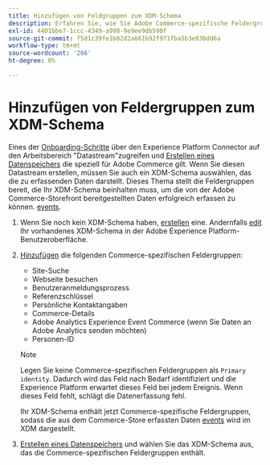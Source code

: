 ```yaml
---
title: Hinzufügen von Feldgruppen zum XDM-Schema
description: Erfahren Sie, wie Sie Adobe Commerce-spezifische Feldergruppen zu einem XDM-Schema hinzufügen.
exl-id: 4401bbe7-1ccc-4349-a998-9e9ee9db590f
source-git-commit: f5d1c39fe1b02d2a661b92f971fba5b3e836dd6a
workflow-type: tm+mt
source-wordcount: '266'
ht-degree: 0%

---
```


# Hinzufügen von Feldergruppen zum XDM-Schema

Eines der [Onboarding-Schritte](overview.md#onboarding-steps) über den Experience Platform Connector auf den Arbeitsbereich &quot;Datastream&quot;zugreifen und [Erstellen eines Datenspeichers](https://experienceleague.adobe.com/docs/experience-platform/edge/datastreams/overview.html) die speziell für Adobe Commerce gilt. Wenn Sie diesen Datastream erstellen, müssen Sie auch ein XDM-Schema auswählen, das die zu erfassenden Daten darstellt. Dieses Thema stellt die Feldergruppen bereit, die Ihr XDM-Schema beinhalten muss, um die von der Adobe Commerce-Storefront bereitgestellten Daten erfolgreich erfassen zu können. [events](events.md).

1. Wenn Sie noch kein XDM-Schema haben, [erstellen](https://experienceleague.adobe.com/docs/experience-platform/xdm/ui/resources/schemas.html#create) eine. Andernfalls [edit](https://experienceleague.adobe.com/docs/experience-platform/xdm/ui/resources/schemas.html#edit) Ihr vorhandenes XDM-Schema in der Adobe Experience Platform-Benutzeroberfläche.

1. [Hinzufügen](https://experienceleague.adobe.com/docs/experience-platform/xdm/ui/resources/schemas.html#add-field-groups) die folgenden Commerce-spezifischen Feldergruppen:

   - Site-Suche
   - Webseite besuchen
   - Benutzeranmeldungsprozess
   - Referenzschlüssel
   - Persönliche Kontaktangaben
   - Commerce-Details
   - Adobe Analytics Experience Event Commerce (wenn Sie Daten an Adobe Analytics senden möchten)
   - Personen-ID

   >[!NOTE]
   >
   > Legen Sie keine Commerce-spezifischen Feldergruppen als `Primary identity`. Dadurch wird das Feld nach Bedarf identifiziert und die Experience Platform erwartet dieses Feld bei jedem Ereignis. Wenn dieses Feld fehlt, schlägt die Datenerfassung fehl.

   Ihr XDM-Schema enthält jetzt Commerce-spezifische Feldergruppen, sodass die aus dem Commerce-Store erfassten Daten [events](events.md) wird im XDM dargestellt.

1. [Erstellen eines Datenspeichers](https://experienceleague.adobe.com/docs/experience-platform/edge/datastreams/overview.html) und wählen Sie das XDM-Schema aus, das die Commerce-spezifischen Feldergruppen enthält.
